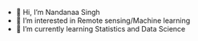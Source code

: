 - 👋 Hi, I’m Nandanaa Singh
- 👀 I’m interested in Remote sensing/Machine learning 
- 🌱 I’m currently learning Statistics and Data Science

<!---
nandanaasingh09/nandanaasingh09 is a ✨ special ✨ repository because its `README.md` (this file) appears on your GitHub profile.
You can click the Preview link to take a look at your changes.
--->
